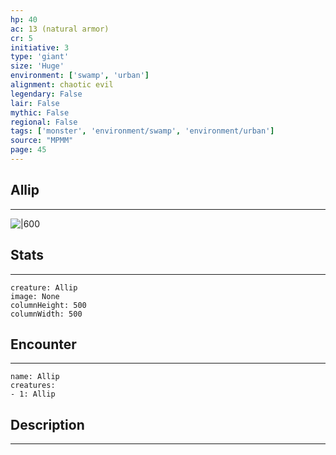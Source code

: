 ```yaml
---
hp: 40
ac: 13 (natural armor)
cr: 5
initiative: 3
type: 'giant'    
size: 'Huge'
environment: ['swamp', 'urban']
alignment: chaotic evil
legendary: False
lair: False
mythic: False
regional: False
tags: ['monster', 'environment/swamp', 'environment/urban']
source: "MPMM"
page: 45
---
```


## Allip
---

![|600](D:/Program%20Files/5e.tools/img/bestiary/MPMM/Allip.webp)

## Stats
---

```statblock
creature: Allip
image: None
columnHeight: 500
columnWidth: 500
```

## Encounter
---

```encounter-table
name: Allip
creatures:
- 1: Allip
```

## Description
---




